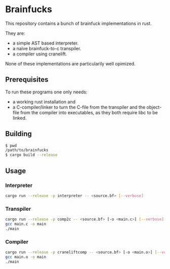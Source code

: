 # Brainfucks
This repository contains a bunch of brainfuck implementations in rust.

They are:

* a simple AST based interpreter. 
* a naïve brainfuck-to-c transpiler.
* a compiler using cranelift.


None of these implementations are particularily well opimized.

## Prerequisites
To run these programs one only needs:
* a working rust installation and
* a C-compiler/linker to turn the C-file from the transpiler and the
  object-file from the compiler into executables, as they both require
  libc to be linked.


## Building
```bash
$ pwd
/path/to/brainfucks
$ cargo build --release
```

## Usage
### Interpreter
```bash
cargo run --release -p interpreter -- <source.bf> [--verbose]
```

### Transpiler
```bash
cargo run --release -p comp2c -- <source.bf> [-o <main.c>] [--verbose]
gcc main.c -o main
./main
```

### Compiler
```bash
cargo run --release -p craneliftcomp -- <source.bf> [-o <main.o>] [--verbose]
gcc main.o -o main
./main
```
